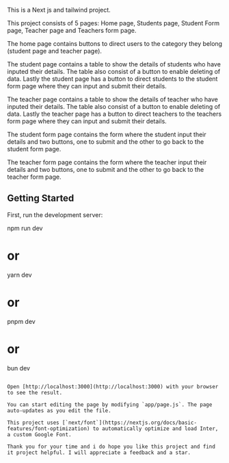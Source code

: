 This is a Next js and tailwind project.

This project consists of 5 pages: Home page, Students page, Student Form page, Teacher page and Teachers form page.

The home page contains buttons to direct users to the category they belong (student page and teacher page).

The student page contains a table to show the details of students who have inputed their details. The table also consist of a button to enable deleting of data. Lastly the student page has a button to direct students to the student form page where they can input and submit their details.

The teacher page contains a table to show the details of teacher who have inputed their details. The table also consist of a button to enable deleting of data. Lastly the teacher page has a button to direct teachers to the teachers form page where they can input and submit their details.

The student form page contains the form where the student input their details and two buttons, one to submit and the other to go back to the student form page.

The teacher form page contains the form where the teacher input their details and two buttons, one to submit and the other to go back to the teacher form page.


## Getting Started

First, run the development server:

npm run dev
# or
yarn dev
# or
pnpm dev
# or
bun dev
```

Open [http://localhost:3000](http://localhost:3000) with your browser to see the result.

You can start editing the page by modifying `app/page.js`. The page auto-updates as you edit the file.

This project uses [`next/font`](https://nextjs.org/docs/basic-features/font-optimization) to automatically optimize and load Inter, a custom Google Font.

Thank you for your time and i do hope you like this project and find it project helpful. I will appreciate a feedback and a star.


